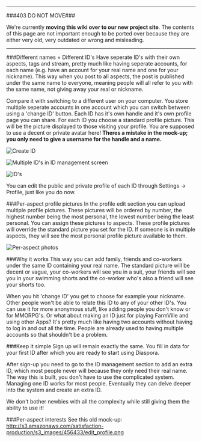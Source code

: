 ----

###403 DO NOT MOVE###

We're currently **moving this wiki over to our new project site**. The contents of this page are not important enough to be ported over because they are either very old, very outdated or wrong and misleading. 

----

###Different names = Different ID's
Have seperate ID's with their own aspects, tags and stream, pretty much like having seperate accounts, for each name (e.g. have an account for your real name and one for your nickname). This way when you post to all aspects, the post is published under the same name to everyone, meaning people will all refer to you with the same name, not giving away your real or nickname.

Compare it with switching to a different user on your computer. You store multiple seperate accounts in one account which you can switch between using a 'change ID' button. Each ID has it's own handle and it's own profile page you can share. For each ID you choose a standard profile picture. This will be the picture displayed to those visiting your profile. You are supposed to use a decent or private avatar here! **Theres a mistake in the mock-up; you only need to give a username for the handle and a name.**

![Create ID](http://i.imgur.com/EsU0V.png)

![Multiple ID's in ID management screen](http://i.imgur.com/tlRZR.png)

![ID's](http://i.imgur.com/2KDma.png)

You can edit the public and private profile of each ID through Settings -> Profile, just like you do now.

###Per-aspect profile pictures 
In the profile edit section you can upload multiple profile pictures. These pictures will be ordered by number, the highest number being the most personal, the lowest number being the least personal. You can assign these pictures to aspects. These profile pictures will override the standard picture you set for the ID. If someone is in multiple aspects, they will see the most personal profile picture available to them.

![Per-aspect photos](http://i.imgur.com/UN6ld.png)

###Why it works 
This way you can add family, friends and co-workers under the same ID containing your real name. The standard picture will be decent or vague, your co-workers will see you in a suit, your friends will see you in your swimming shorts and the co-worker who's also a friend will see your shorts too. 

When you hit 'change ID' you get to choose for example your nickname. Other people won't be able to relate this ID to any of your other ID's. You can use it for more anonymous stuff, like adding people you don't know or for MMORPG's. Or what about making an ID just for playing FarmVille and using other Apps? It's pretty much like having two accounts without having to log in and out all the time. People are already used to having multiple accounts so that shouldn't be a problem. 

###Keep it simple 
Sign up will remain exactly the same. You fill in data for your first ID after which you are ready to start using Diaspora.

After sign-up you need to go to the ID management section to add an extra ID, which most people never will because they only need their real name. The way this is built, you don't have to use the complicated system. Managing one ID works for most people. Eventually they can delve deeper into the system and create an extra ID. 

We don't bother newbies with all the complexity while still giving them the ability to use it!

###Per-aspect interests
See this old mock-up: http://s3.amazonaws.com/satisfaction-production/s3_images/456433/edit_profile.png